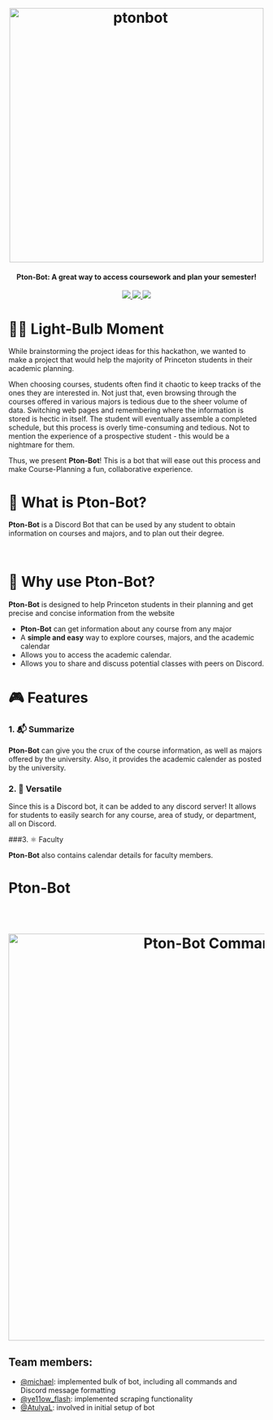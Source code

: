 <h1 align="center">
  <br>
  <a href="https://github.com/mwei4/HackPrincetonSP22/blob/main/logo.png"><img src="https://github.com/mwei4/HackPrincetonSP22/blob/main/logo.png" alt="ptonbot" width="500"></a>
<!--   Pton-Bot -->
</h1>

<!-- ------------------------------------------ -->

<h4 align="center">Pton-Bot: A great way to access coursework and plan your semester!</h4>

<p align="center">
  <a href="https://img.shields.io/badge/python-v3.6%2B-blue">
    <img src="https://img.shields.io/badge/python-v3.6%2B-blue">
  </a>
  
  <a href="https://img.shields.io/badge/json-%20%7B%3B%7D-orange">
    <img src="https://img.shields.io/badge/json-%20%7B%3B%7D-orange">
  </a>
  
  <a href="https://img.shields.io/badge/discord-Bot-9cf?logo=discord">
    <img src="https://img.shields.io/badge/discord-Bot-9cf?logo=discord">
  </a>

</p>

<!-- Demo Video -->

# 🧘‍♀️ Light-Bulb Moment

While brainstorming the project ideas for this hackathon, we wanted to make a project that would help the majority of Princeton students in their academic planning.

When choosing courses, students often find it chaotic to keep tracks of the ones they are interested in. Not just that, even browsing through the courses offered in various majors is tedious due to the sheer volume of data. Switching web pages and remembering where the information is stored is hectic in itself. The student will eventually assemble a completed schedule, but this process is overly time-consuming and tedious. Not to mention the experience of a prospective student - this would be a nightmare for them.

Thus, we present **Pton-Bot**! This is a bot that will ease out this process and make Course-Planning a fun, collaborative experience.

# 👀 What is Pton-Bot?

**Pton-Bot** is a Discord Bot that can be used by any student to obtain information on courses and majors, and to plan out their degree.

<br>


# 🤖 Why use Pton-Bot?

**Pton-Bot** is designed to help Princeton students in their planning and get precise and concise information from the website

- **Pton-Bot** can get information about any course from any major
- A **simple and easy** way to explore courses, majors, and the academic calendar
- Allows you to access the academic calendar.
- Allows you to share and discuss potential classes with peers on Discord.

# 🎮 Features

### 1. 📬 Summarize

**Pton-Bot** can give you the crux of the course information, as well as majors offered by the university. Also, it provides the academic calender as posted by the university.

### 2. 🚀 Versatile

Since this is a Discord bot, it can be added to any discord server! It allows for students to easily search for any course, area of study, or department, all on Discord.

###3. ⚛️ Faculty

**Pton-Bot** also contains calendar details for faculty members. 

# Pton-Bot

<h1 align="center">
  <br>
  <a href="https://github.com/mwei4/HackPrincetonSP22/blob/main/helpcmds.png"><img src="https://github.com/mwei4/HackPrincetonSP22/blob/main/helpcmds.png" alt="Pton-Bot Commands" width="800"></a>
</h1>

## Team members:
- [@michael](https://github.com/mwei4): implemented bulk of bot, including all commands and Discord message formatting
- [@ye11ow_flash](https://www.linkedin.com/in/jaineel97/): implemented scraping functionality
- [@AtulyaL](https://github.com/AtulyaL): involved in initial setup of bot
